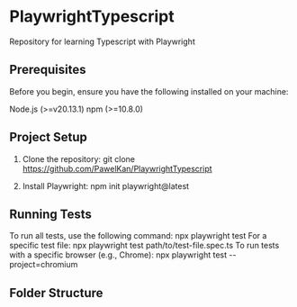 # PlaywrightTypescript
Repository for learning Typescript with Playwright

## Prerequisites
Before you begin, ensure you have the following installed on your machine:

Node.js (>=v20.13.1)
npm (>=10.8.0)


## Project Setup
1. Clone the repository:
git clone https://github.com/PawelKan/PlaywrightTypescript

2. Install Playwright:
npm init playwright@latest


## Running Tests
To run all tests, use the following command: npx playwright test
For a specific test file: npx playwright test path/to/test-file.spec.ts
To run tests with a specific browser (e.g., Chrome): npx playwright test --project=chromium

## Folder Structure